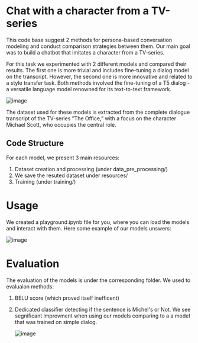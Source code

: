 # Chat with a character from a TV-series
This code base suggest 2 methods for persona-based conversation modeling and conduct comparison strategies between them. 
Our main goal was to build a chatbot that imitates a character from a TV-series. 

For this task we experimented with 2 different models and compared their results. 
The first one is more trivial and includes fine-tuning a dialog model on the transcript. 
However, the second one is more innovative and related to a style transfer task. 
Both methods involved the fine-tuning of a T5 dialog - a versatile language model renowned for its text-to-text framework.

![image](https://github.com/ReviBa/NLP-project/assets/54176455/dce8f3d8-386f-4b37-a8f0-5a725e45c018)

The dataset used for these models is extracted from the complete dialogue transcript of the TV-series ”The Office,” with a focus on the character Michael Scott, who occupies the central role.

## Code Structure
For each model, we present 3 main resources:
1. Dataset creation and processing (under data_pre_processing/)
2. We save the resuted dataset under resources/
3. Training (under training/)

# Usage
We created a playground.ipynb file for you, where you can load the models and interact with them.
Here some example of our models unswers: 

![image](https://github.com/ReviBa/NLP-project/assets/54176455/9562304c-6b30-4814-86d2-b1e279280976)



# Evaluation
The evaluation of the models is under the corresponding folder.
We used to evaluaion methods:
1. BELU score (which proved itself inefficent)
2. Dedicated classifier detecting if the sentence is Michel's or Not.
   We see segnificant improvment when using our models comparing to a a model that was trained on simple dialog.
   
   ![image](https://github.com/ReviBa/NLP-project/assets/54176455/8a114971-1f00-44b2-bbcf-42280c9dd5a0)
